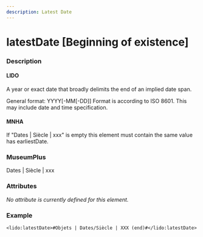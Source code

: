 ```yaml
---
description: Latest Date
---
```


# latestDate \[Beginning of existence\]

### Description

#### LIDO

A year or exact date that broadly delimits the end of an implied date span.

General format: YYYY\[-MM\[-DD\]\] Format is according to ISO 8601. This may include date and time specification.

#### MNHA

If "Dates \| Siècle \| xxx" is empty this element must contain the same value has earliestDate.

### MuseumPlus

Dates \| Siècle \| xxx

### Attributes

_No attribute is currently defined for this element._

### Example

```markup
<lido:latestDate>#Objets | Dates/Siècle | XXX (end)#</lido:latestDate>
```

